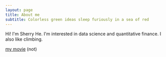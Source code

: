 ```yaml
---
layout: page
title: About me
subtitle: Colorless green ideas sleep furiously in a sea of red
---
```


Hi! I'm Sherry He. I'm interested in data science and quantitative finance. I also like climbing. 

 [my movie](http://en.wikipedia.org/wiki/The_Princess_Bride_%28film%29) (not)
